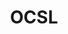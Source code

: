 ---
title: OCSL
slug: ocsl
excerpt: Multilingual site for learning languages abroad.
project_type: Joomla!
client: OCSL Education
client_content: Thierry Muller
image: "/media/work/ocsl-thumb.jpg"
gallery: ""
url: https://ocsl.com
status: Offline
services: ['UI Design','Front-end Development','Theme Development','Mentoring']
tools: ['Adobe Fireworks']
stack: ['Joomla','Morph Template Framework', 'Zoo']
testimonial: Testimonial
launch_date: 2011-01-01
---